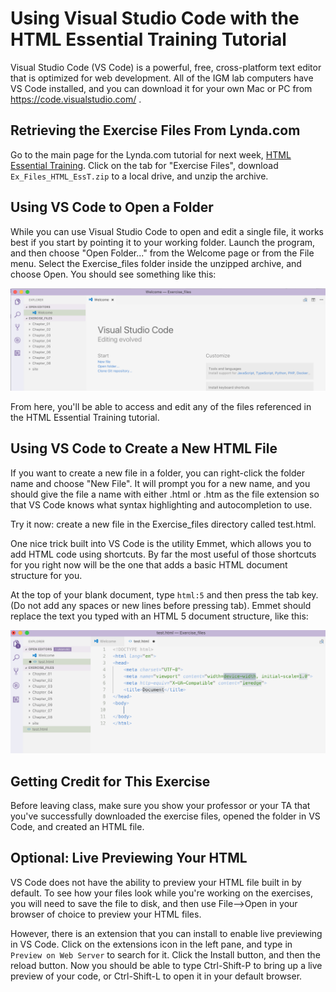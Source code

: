 # Using Visual Studio Code with the HTML Essential Training Tutorial

Visual Studio Code (VS Code) is a powerful, free, cross-platform text editor that is optimized for web development. All of the IGM lab computers have VS Code installed, and you can download it for your own Mac or PC from https://code.visualstudio.com/ .

## Retrieving the Exercise Files From Lynda.com
Go to the main page for the Lynda.com tutorial for next week, [HTML Essential Training](https://www.lynda.com/Web-Development-tutorials/HTML-Essential-Training/170427-2.html?org=rit.edu). Click on the tab for "Exercise Files", download `Ex_Files_HTML_EssT.zip` to a local drive, and unzip the archive.

## Using VS Code to Open a Folder
While you can use Visual Studio Code to open and edit a single file, it works best if you start by pointing it to your working folder. Launch the program, and then choose "Open Folder..." from the Welcome page or from the File menu. Select the Exercise_files folder inside the unzipped archive, and choose Open. You should see something like this: 

![VS Code with Exercise Files](vscode-exercisefiles.png)

From here, you'll be able to access and edit any of the files referenced in the HTML Essential Training tutorial. 

## Using VS Code to Create a New HTML File
If you want to create a new file in a folder, you can right-click the folder name and choose "New File". It will prompt you for a new name, and you should give the file a name with either .html or .htm as the file extension so that VS Code knows what syntax highlighting and autocompletion to use. 

Try it now: create a new file in the Exercise_files directory called test.html.  

One nice trick built into VS Code is the utility Emmet, which allows you to add HTML code using shortcuts. By far the most useful of those shortcuts for you right now will be the one that adds a basic HTML document structure for you. 

At the top of your blank document, type `html:5` and then press the tab key. (Do not add any spaces or new lines before pressing tab). Emmet should replace the text you typed with an HTML 5 document structure, like this: 

![VS Code HTML 5 Document](vscode-html5.png)

## Getting Credit for This Exercise
Before leaving class, make sure you show your professor or your TA that you've successfully downloaded the exercise files, opened the folder in VS Code, and created an HTML file. 

## Optional: Live Previewing Your HTML
VS Code does not have the ability to preview your HTML file built in by default. To see how your files look while you're working on the exercises, you will need to save the file to disk, and then use File-->Open in your browser of choice to preview your HTML files. 

However, there is an extension that you can install to enable live previewing in VS Code. Click on the extensions icon in the left pane, and type in `Preview on Web Server` to search for it. Click the Install button, and then the reload button. Now you should be able to type Ctrl-Shift-P to bring up a live preview of your code, or Ctrl-Shift-L to open it in your default browser. 
